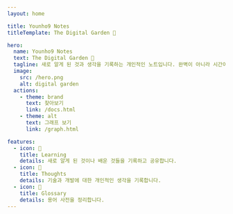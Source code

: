 ```yaml
---
layout: home

title: Younho9 Notes
titleTemplate: The Digital Garden 🌳

hero:
  name: Younho9 Notes
  text: The Digital Garden 🌳
  tagline: 새로 알게 된 것과 생각을 기록하는 개인적인 노트입니다. 완벽이 아니라 시간이 지남에 따라 조금씩 자라는 것을 목표로 하는 디지털 정원입니다.
  image:
    src: /hero.png
    alt: digital garden
  actions:
    - theme: brand
      text: 찾아보기
      link: /docs.html
    - theme: alt
      text: 그래프 보기
      link: /graph.html

features:
  - icon: 📝
    title: Learning
    details: 새로 알게 된 것이나 배운 것들을 기록하고 공유합니다.
  - icon: 💭
    title: Thoughts
    details: 기술과 개발에 대한 개인적인 생각을 기록합니다.
  - icon: 📕
    title: Glossary
    details: 용어 사전을 정리합니다.
---
```

